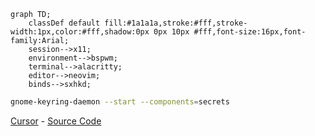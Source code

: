 ```mermaid
graph TD;
    classDef default fill:#1a1a1a,stroke:#fff,stroke-width:1px,color:#fff,shadow:0px 0px 10px #fff,font-size:16px,font-family:Arial;
    session-->x11;
    environment-->bspwm;
    terminal-->alacritty;
    editor-->neovim;
    binds-->sxhkd;
```

```bash
gnome-keyring-daemon --start --components=secrets
```

[Cursor](dotfiles/cursors/Nordzy-cursors-white.tar.gz) - [Source Code](https://github.com/guillaumeboehm/Nordzy-cursors)
